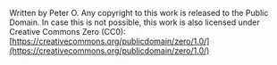 Written by Peter O.  Any copyright to this work is released to the Public Domain.  In case this is not possible, this work is also licensed under Creative Commons Zero (CC0): [https://creativecommons.org/publicdomain/zero/1.0/](https://creativecommons.org/publicdomain/zero/1.0/)
